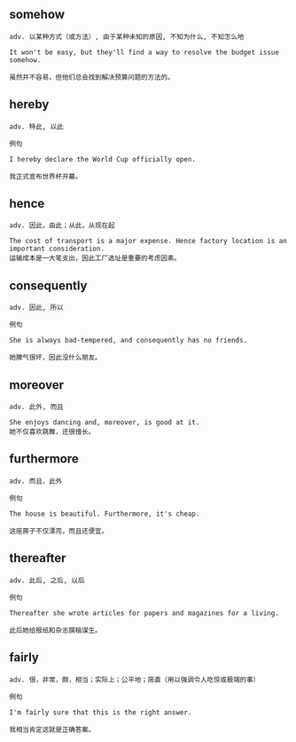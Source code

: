 ## somehow
```
adv. 以某种方式（或方法）, 由于某种未知的原因, 不知为什么, 不知怎么地

It won't be easy, but they'll find a way to resolve the budget issue somehow.

虽然并不容易，但他们总会找到解决预算问题的方法的。
```
## hereby
```
adv. 特此, 以此

例句

I hereby declare the World Cup officially open.

我正式宣布世界杯开幕。
```

## hence
```
adv. 因此，由此；从此，从现在起

The cost of transport is a major expense. Hence factory location is an important consideration.
运输成本是一大笔支出，因此工厂选址是重要的考虑因素。
```
## consequently
```
adv. 因此, 所以

例句

She is always bad-tempered, and consequently has no friends.

她脾气很坏，因此没什么朋友。
```

## moreover
```
adv. 此外, 而且

She enjoys dancing and, moreover, is good at it.
她不仅喜欢跳舞，还很擅长。
```
## furthermore
```
adv. 而且，此外

例句

The house is beautiful. Furthermore, it's cheap.

这座房子不仅漂亮，而且还便宜。
```
## thereafter
```
adv. 此后, 之后, 以后

例句

Thereafter she wrote articles for papers and magazines for a living.

此后她给报纸和杂志撰稿谋生。
```
## fairly
```
adv. 很，非常，颇，相当；实际上；公平地；简直（用以强调令人吃惊或极端的事）

例句

I'm fairly sure that this is the right answer.

我相当肯定这就是正确答案。
```